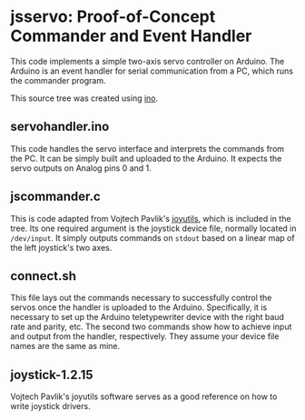 jsservo: Proof-of-Concept Commander and Event Handler
=====================================================
This code implements a simple two-axis servo controller on Arduino.
The Arduino is an event handler for serial communication from a PC, which runs the commander program.

This source tree was created using [ino](http://inotool.org/).

servohandler.ino
---------------
This code handles the servo interface and interprets the commands from the PC.
It can be simply built and uploaded to the Arduino.
It expects the servo outputs on Analog pins 0 and 1.

jscommander.c
-------------
This is code adapted from Vojtech Pavlik's [joyutils](http://atrey.karlin.mff.cuni.cz/~vojtech/joystick/), which is included in the tree.
Its one required argument is the joystick device file, normally located in `/dev/input`.
It simply outputs commands on `stdout` based on a linear map of the left joystick's two axes.

connect.sh
----------
This file lays out the commands necessary to successfully control the servos once the handler is uploaded to the Arduino.
Specifically, it is necessary to set up the Arduino teletypewriter device with the right baud rate and parity, etc.
The second two commands show how to achieve input and output from the handler, respectively.
They assume your device file names are the same as mine.

joystick-1.2.15
---------------
Vojtech Pavlik's joyutils software serves as a good reference on how to write joystick drivers.
